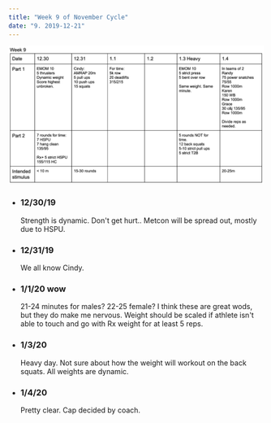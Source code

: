 ```yaml
---
title: "Week 9 of November Cycle"
date: "9. 2019-12-21"
---
```


![workouts](./week9.jpg)
*  ### 12/30/19
    Strength is dynamic. Don't get hurt.. Metcon will be spread out, mostly due to HSPU.
* ### 12/31/19 
    We all know Cindy. 
* ### 1/1/20 wow
    21-24 minutes for males? 22-25 female? I think these are great wods, but they do make me nervous.  Weight should be scaled if athlete isn't able to touch and go with Rx weight for at least 5 reps.
* ### 1/3/20 
    Heavy day.  Not sure about how the weight will workout on the back squats. All weights are dynamic.
* ### 1/4/20
    Pretty clear.  Cap decided by coach. 